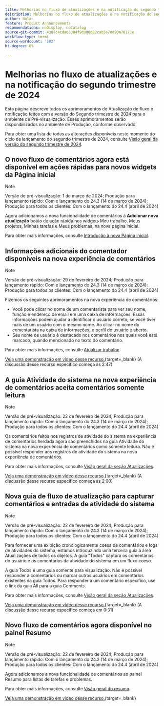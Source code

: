```yaml
---
title: Melhorias no fluxo de atualizações e na notificação do segundo trimestre de 2024
description: Melhorias no fluxo de atualizações e na notificação do segundo trimestre de 2024
author: Nolan
feature: Product Announcements
recommendations: noDisplay, noCatalog
source-git-commit: 4387c4cda66384f9d988d82cab5e7ed90a70173e
workflow-type: tm+mt
source-wordcount: '582'
ht-degree: 0%

---
```


# Melhorias no fluxo de atualizações e na notificação do segundo trimestre de 2024

Esta página descreve todos os aprimoramentos de Atualização de fluxo e notificação feitos com a versão do Segundo trimestre de 2024 para o ambiente de Pré-visualização. Esses aprimoramentos serão disponibilizados no ambiente de Produção, conforme observado.

Para obter uma lista de todas as alterações disponíveis neste momento do ciclo de lançamento do segundo trimestre de 2024, consulte [Visão geral da versão do segundo trimestre de 2024](/help/quicksilver/product-announcements/product-releases/24-q2-release-activity/24-q2-release-overview.md).

## O novo fluxo de comentários agora está disponível em ações rápidas para novos widgets da Página inicial

>[!NOTE]
>
>Versão de pré-visualização: 1 de março de 2024; Produção para lançamento rápido: Com o lançamento do 24.3 (14 de março de 2024); Produção para todos os clientes: Com o lançamento do 24.4 (abril de 2024)

Agora adicionamos a nova funcionalidade de comentários à **Adicionar nova atualização** botão de ação rápida nos widgets Meu trabalho, Meus projetos, Minhas tarefas e Meus problemas, na nova página inicial.

Para obter mais informações, consulte [Introdução à nova Página inicial](/help/quicksilver/workfront-basics/using-home/new-home/get-started-with-new-home.md).

## Informações adicionais do comentador disponíveis na nova experiência de comentários

>[!NOTE]
>
>Versão de pré-visualização: 29 de fevereiro de 2024; Produção para lançamento rápido: Com o lançamento do 24.3 (14 de março de 2024); Produção para todos os clientes: Com o lançamento do 24.4 (abril de 2024)

Fizemos os seguintes aprimoramentos na nova experiência de comentários:

* Você pode clicar no nome de um comentarista para ver seu nome, função e endereço de email em uma caixa de informações. Essas informações podem ajudar a identificar o usuário correto, se você tiver mais de um usuário com o mesmo nome. Ao clicar no nome do comentarista na caixa de informações, o perfil do usuário é aberto.
* Seu nome de usuário é destacado nos comentários nos quais você está marcado, quando mencionado no texto do comentário.

Para obter mais informações, consulte [Atualizar trabalho](/help/quicksilver/workfront-basics/updating-work-items-and-viewing-updates/update-work.md).

[Veja uma demonstração em vídeo desse recurso.](https://video.tv.adobe.com/v/3427992/){target=_blank} (A discussão desse recurso específico começa às 2:47)

## A guia Atividade do sistema na nova experiência de comentários aceita comentários somente leitura

>[!NOTE]
>
>Versão de pré-visualização: 22 de fevereiro de 2024; Produção para lançamento rápido: Com o lançamento do 24.3 (14 de março de 2024); Produção para todos os clientes: Com o lançamento do 24.4 (abril de 2024)

Os comentários feitos nos registros de atividade do sistema na experiência de comentários herdada agora são preenchidos na guia Atividade do sistema na nova experiência de comentários como somente leitura. Não é possível responder aos registros de atividade do sistema na nova experiência de comentários.

Para obter mais informações, consulte [Visão geral da seção Atualizações](/help/quicksilver/workfront-basics/updating-work-items-and-viewing-updates/updates-tab-overview.md).

[Veja uma demonstração em vídeo desse recurso.](https://video.tv.adobe.com/v/3427992/){target=_blank} (A discussão desse recurso específico começa às 2:00)

## Nova guia de fluxo de atualização para capturar comentários e entradas de atividade do sistema

>[!NOTE]
>
>Versão de pré-visualização: 22 de fevereiro de 2024; Produção para lançamento rápido: Com o lançamento do 24.3 (14 de março de 2024); Produção para todos os clientes: Com o lançamento do 24.4 (abril de 2024)

Para fornecer uma exibição cronologicamente coesa de comentários e logs de atividades do sistema, estamos introduzindo uma terceira guia à área Atualizações de todos os objetos. A guia &quot;Todos&quot; captura os comentários do usuário e os comentários da atividade do sistema em um fluxo coeso.

A guia Todos é uma guia somente para visualização. Não é possível responder a comentários ou marcar outros usuários em comentários existentes na guia Todos. Para responder a um comentário específico, use o link da guia All para a guia Comments.

Para obter mais informações, consulte [Visão geral da seção Atualizações](/help/quicksilver/workfront-basics/updating-work-items-and-viewing-updates/updates-tab-overview.md).

[Veja uma demonstração em vídeo desse recurso.](https://video.tv.adobe.com/v/3427992/){target=_blank} (A discussão desse recurso específico começa em 0:31)

## Novo fluxo de comentários agora disponível no painel Resumo

>[!NOTE]
>
>Versão de pré-visualização: 22 de fevereiro de 2024; Produção para lançamento rápido: Com o lançamento do 24.3 (14 de março de 2024); Produção para todos os clientes: Com o lançamento do 24.4 (abril de 2024)

Agora adicionamos a nova funcionalidade de comentários ao painel Resumo para listas de tarefas e problemas.

Para obter mais informações, consulte [Visão geral do resumo](/help/quicksilver/workfront-basics/the-new-workfront-experience/summary-overview.md).

[Veja uma demonstração em vídeo desse recurso.](https://video.tv.adobe.com/v/3427991/){target=_blank}
